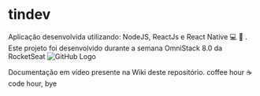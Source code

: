 # tindev
Aplicação desenvolvida utilizando: NodeJS, ReactJs e React Native :computer: :iphone: . Este projeto foi desenvolvido durante a semana OmniStack 8.0 da RocketSeat
![GitHub Logo](/imag/login.jpg)

Documentação em vídeo presente na Wiki deste repositório. coffee hour :coffee: code hour, bye
